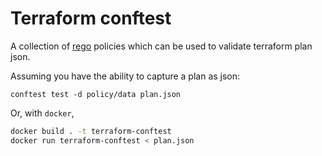 # Terraform conftest
A collection of [rego](https://www.openpolicyagent.org/docs/latest/policy-language/) policies which can be used to validate terraform plan json.

Assuming you have the ability to capture a plan as json:

`conftest test -d policy/data plan.json`

Or, with `docker`,

``` sh
docker build . -t terraform-conftest
docker run terraform-conftest < plan.json
```

